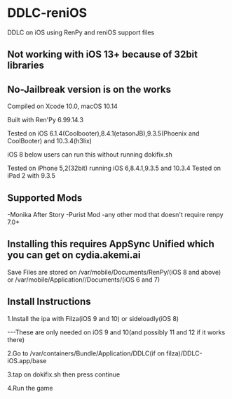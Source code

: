 # DDLC-reniOS
DDLC on iOS using RenPy and reniOS support files

Not working with iOS 13+ because of 32bit libraries
--
No-Jailbreak version is on the works
--
Compiled on Xcode 10.0, macOS 10.14

Built with Ren'Py 6.99.14.3

Tested on iOS 6.1.4(Coolbooter),8.4.1(etasonJB),9.3.5(Phoenix and CoolBooter) and 10.3.4(h3lix)

iOS 8 below users can run this without running dokifix.sh

Tested on iPhone 5,2(32bit) running iOS 6,8.4.1,9.3.5 and 10.3.4
Tested on iPad 2 with 9.3.5

Supported Mods
--
  -Monika After Story
  -Purist Mod
  -any other mod that doesn't require renpy 7.0+


Installing this requires AppSync Unified which you can get on cydia.akemi.ai
--
  
Save Files are stored on /var/mobile/Documents/RenPy/(iOS 8 and above) or /var/mobile/Application/<uuid>/Documents/(iOS 6 and 7)

  Install Instructions
  --
  1.Install the ipa with Filza(iOS 9 and 10) or sideloadly(iOS 8)
  
  ---These are only needed on iOS 9 and 10(and possibly 11 and 12 if it works there)
  
  2.Go to /var/containers/Bundle/Application/DDLC(if on filza)/DDLC-iOS.app/base
  
  3.tap on dokifix.sh then press continue
  
  4.Run the game
  
